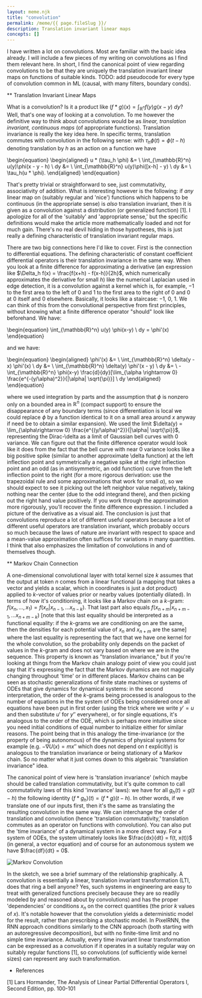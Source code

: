```yaml
---
layout: meme.njk
title: "convolution"
permalink: /meme/{{ page.fileSlug }}/
description: Translation invariant linear maps
concepts: []
---
```


I have written a lot on convolutions. Most are familiar with the basic idea already. I will include a few pieces of my writing on convolutions as I find them relevant here. In short, I find the canonical point of view regarding convolutions to be that they are uniquely the translation invariant linear maps on functions of suitable kinds. TODO: add pseudocode for every type of convolution common in ML (causal, with many filters, boundary conds).

** Translation Invariant Linear Maps

What is a convolution? Is it a product like $(f * g)(x) = \int_{\mathbb{R}^n} f(y)g(x-y) \ dy$? Well, that's one way of looking at a convolution. To me however the definitive way to think about convolutions would be as *linear, translation invariant, continuous maps* (of appropriate functions). Translation invariance is really the key idea here. In specific terms, translation commutes with convolution in the following sense: with $\tau_h\phi (t) = \phi(t - h)$ denoting translation by $h$ as an action on a function we have

\begin{equation}
\begin{aligned}
u * (\tau_h \phi) &= \\ \int_{\mathbb{R}^n} u(y)\phi(x - y - h) \ dy &= \\ \int_{\mathbb{R}^n} u(y)\phi([x-h] - y) \ dy &= \\ \tau_h(u * \phi).
\end{aligned}
\end{equation}

That's pretty trivial or straightforward to see, just commutativity, associativity of addition. What is interesting however is the following: if *any* linear map on (suitably regular and 'nice') functions which happens to be continuous (in the appropriate sense) is *also* translation invariant, then it is given as a convolution against a distribution (or generalized function) [1]. I apologize for all of the 'suitably' and 'appropriate sense,' but the specific definitions would make the article more mathematically loaded and not for much gain. There's no real devil hiding in those hypotheses, this is just really a defining characteristic of translation invariant regular maps. 

There are two big connections here I'd like to cover. First is the connection to differential equations. The defining characteristic of constant coefficient differential operators is their translation invariance in the same way. When you look at a finite difference for approximating a derivative (an expression like $\Delta_h f(x) = \frac{f(x+h) - f(x-h)}{2h}$, which numerically approximates the derivative for small $h$) like the numerical Laplacian used in edge detection, it is a convolution against a kernel which is, for example, $-1$ to the first area to the left of $0$ and $1$ to the first area to the right of $0$ and $0$ at $0$ itself and $0$ elsewhere. Basically, it looks like a staircase: $-1$, $0$, $1$. We can think of this from the convolutional perspective from first principles, without knowing what a finite difference operator "should" look like beforehand. We have:

\begin{equation}
\int_{\mathbb{R}^n} u(y) \phi(x-y) \ dy = \phi'(x)
\end{equation}

and we have:

\begin{equation}
\begin{aligned}
\phi'(x) &= \\ \int_{\mathbb{R}^n} \delta(y - x) \phi'(x) \ dy &= \\ \int_{\mathbb{R}^n} \delta(y) \phi'(x - y) \ dy &= \\ -\int_{\mathbb{R}^n} \phi(x-y) \frac{d}{dy}[\lim_{\alpha \rightarrow 0} \frac{e^{-(y/\alpha)^2}}{|\alpha| \sqrt{\pi}}] \ dy
\end{aligned}
\end{equation}

where we used integration by parts and the assumption that $\phi$ is nonzero only on a bounded area in $\mathbb{R}^n$ (compact support) to ensure the disappearance of any boundary terms (since differentiation is local we could replace $\phi$ by a function identical to it on a small area around $x$ anyway if need be to obtain a similar expansion). We used the limit  $\delta(y) = \lim_{\alpha\rightarrow 0} \frac{e^{(y/\alpha)^2}}{|\alpha| \sqrt{\pi}}$, representing the Dirac-\delta as a limit of Gaussian bell curves with $0$ variance. We can figure out that the finite difference operator would look like it does from the fact that the bell curve with near $0$ variance looks like a big positive spike (similar to another approximate \delta function) at the left inflection point and symmetrically a negative spike at the right inflection point and an odd (as in antisymmetric, an odd function) curve from the left inflection point to the right (for a more rigorous derivation: use the trapezoidal rule and some approximations that work for small $\alpha$), so we should expect to see it picking out the left neighbor value negatively, taking nothing near the center (due to the odd integrand there), and then picking out the right hand value positively. If you work through the approximation more rigorously, you'll recover the finite difference expression. I included a picture of the derivative as a visual aid. The conclusion is just that convolutions reproduce a lot of different useful operators because a lot of different useful operators are translation invariant, which probably occurs so much because the laws of nature are invariant with respect to space and a mean-value approximation often suffices for variations in many quantities. I think that also emphasizes the limitation of convolutions in and of themselves though.

** Markov Chain Connection

A one-dimensional convolutional layer with total kernel size $k$ assumes that the output at token $n$ comes from a linear functional (a mapping that takes a vector and yields a scalar, which in coordinates is just a dot product) applied to $k$-vector of values prior or nearby values (potentially dilated). In terms of how it's conditioning, it looks like a Markov chain on a $k$-gram: $f(x_n, ..., x_1) = f(x_n | x_{n-1}, ... x_{n-k})$. That last part also equals $f(x_{n+m} | x_{n+m-1}, ... x_{n+m-k})$ [note that this last equality should be interpreted as a functional equality: if the $k$-grams we are conditioning on are the same, then the densities for each potential value of $x_n$ and $x_{n+m}$ are the same] where the last equality is representing the fact that we have one kernel for the whole convolution, so the probability only depends on the packet of values in the $k$-gram and does not vary based on where we are in the sequence. This property is known as "translation invariance," but if you're looking at things from the Markov chain analogy point of view you could just say that it's expressing the fact that the Markov dynamics are not magically changing throughout 'time' or in different places. Markov chains can be seen as stochastic generalizations of finite state machines or systems of ODEs that give dynamics for dynamical systems: in the second interpretation, the order of the $k$-grams being processed is analogous to the number of equations in the the system of ODEs being considered once all equations have been put in first order (using the trick where we write $y' = u$ and then substitute $u'$ for $y''$ everywhere), or for single equations, it's analogous to the order of the ODE, which is perhaps more intuitive since you need initial conditions of equal number to initialize either for similar reasons. The point being that in this analogy the time-invariance (or the property of being autonomous) of the dynamics of physical systems for example (e.g. $-\nabla U(x) = mx''$ which does not depend on $t$ explicitly) is analogous to the translation invariance or being stationary of a Markov chain. So no matter what it just comes down to this algebraic "translation invariance" idea. 

The canonical point of view here is 'translation invariance' (which maybe should be called translation commutativity, but it's quite common to call commutativity laws of this kind 'invariance' laws): we have for all $g_h(t) = g(t-h)$ the following identity $(f * g_h)(t) = (f * g)(t-h)$. In other words, if we translate one of our inputs first, then it's the same as translating the resulting convolution in the same way. We can interchange the order of translation and convolution (hence 'translation commutativity,' translation commutes as an operator on functions with convolution). You can also put the 'time invariance' of a dynamical system in a more direct way. For a system of ODEs, the system ultimately looks like $\frac{dx}{dt} = f(t, x(t))$ (in general, a vector equation) and of course for an autonomous system we have $\frac{df}{dt} = 0$. 

![Markov Convolution](/images/markov-convolution.png)

In the sketch, we see a brief summary of the relationship graphically. A convolution is essentially a linear, translation invariant transformation (LTI, does that ring a bell anyone? Yes, such systems in engineering are easy to treat with generalized functions precisely because they are so readily modeled by and reasoned about by convolutions) and has the proper 'dependencies' or conditions $x_n$ on the correct quantities (the prior $k$ values of $x$). It's notable however that the convolution yields a deterministic model for the result, rather than prescribing a stochastic model. In PixelRNN, the RNN approach conditions similarly to the CNN approach (both starting with an autoregressive decomposition), but with no finite-time limit and no simple time invariance. Actually, every time invariant linear transformation can be expressed as a convolution if it operates in a suitably regular way on suitably regular functions [1], so convolutions (of sufficiently wide kernel sizes) can represent any such transformation. 

* References

[1] Lars Hormander, The Analysis of Linear Partial Differential Operators I, Second Edition, pp. 100-101
